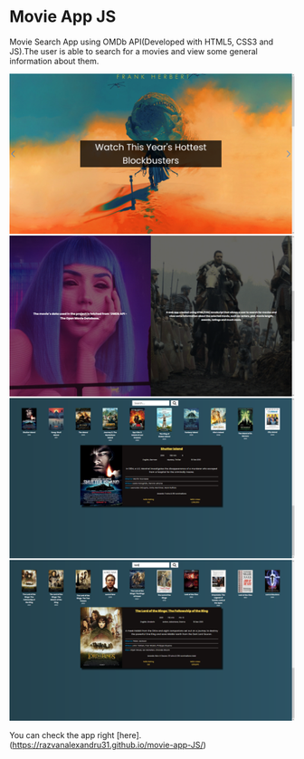 # Movie App JS

Movie Search App using OMDb API(Developed with HTML5, CSS3 and JS).The user is able to search for a movies and view some general information about them.


![screenshot1](./screenshots/movie-app-1.png)
![screenshot2](./screenshots/movie-app-2.png)
![screenshot3](./screenshots/movie-app-3.png)
![screenshot4](./screenshots/movie-app-4.png)

You can check the app right [here].(https://razvanalexandru31.github.io/movie-app-JS/) 